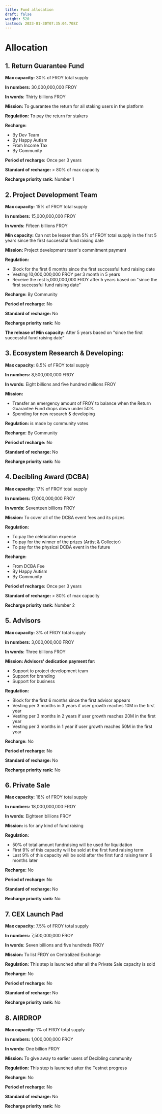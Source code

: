 ```yaml
---
title: Fund allocation
draft: false
weight: 520
lastmod: 2023-01-30T07:35:04.708Z
---
```

# Allocation
## 1. Return Guarantee Fund

**Max capacity:**			30% of FROY total supply

**In numbers:**			30,000,000,000 FROY

**In words:**			Thirty billions FROY

**Mission:**			To guarantee the return for all staking users in the platform

**Regulation:**			To pay the return for stakers

**Recharge:** 		
* By Dev Team
* By Happy Autism
* From Income Tax
* By Community

**Period of recharge:**		Once per 3 years

**Standard of recharge:**		> 80% of max capacity

**Recharge priority rank:**		Number 1

## 2. Project Development Team

**Max capacity:**			15% of FROY total supply

**In numbers:**			15,000,000,000 FROY

**In words:**			Fifteen billions FROY

**Min capacity:**			Can not be lesser than 5% of FROY total supply in the first 5 years since the first successful fund raising date	

**Mission:**			Project development team's commitment payment

**Regulation:**		
* Block for the first 6 months since the first successful fund raising date
* Vesting 10,000,000,000 FROY per 3 month in 5 years
* Receive the rest 5,000,000,000 FROY after 5 years based on "since the first successful fund raising date"

**Recharge:**			By Community

**Period of recharge:**		No

**Standard of recharge:**		No

**Recharge priority rank:**		No

**The release of Min capacity:**	After 5 years based on "since the first successful fund raising date"

## 3. Ecosystem Research & Developing:

**Max capacity:**			8.5% of FROY total supply

**In numbers:**			8,500,000,000 FROY

**In words:**			Eight billions and five hundred millions FROY

**Mission:** 			
* Transfer an emergency amount of FROY to balance when the Return Guarantee Fund drops down under 50%
* Spending for new research & developing

**Regulation:**			is made by community votes

**Recharge:**			By Community	

**Period of recharge:**		No

**Standard of recharge:**		No

**Recharge priority rank:**		No

## 4. Decibling Award (DCBA)

**Max capacity:**			17% of FROY total supply

**In numbers:**			17,000,000,000 FROY

**In words:**			Seventeen billions FROY

**Mission:**			To cover all of the DCBA event fees and its prizes

**Regulation:**			
* To pay the celebration expense
* To pay for the winner of the prizes (Artist & Collector)
* To pay for the physical DCBA event in the future

**Recharge:**			
* From DCBA Fee
* By Happy Autism
* By Community

**Period of recharge:**		Once per 3 years

**Standard of recharge:**		> 80% of max capacity

**Recharge priority rank:**		Number 2

## 5. Advisors

**Max capacity:**			3% of FROY total supply

**In numbers:**			3,000,000,000 FROY

**In words:**			Three billions FROY

**Mission: Advisors' dedication payment for:**
* Support to project development team
* Support for branding
* Support for business

**Regulation:**
* Block for the first 6 months since the first advisor appears
* Vesting per 3 months in 3 years if user growth reaches 10M in the first year	
* Vesting per 3 months in 2 years if user growth reaches 20M in the first year
* Vesting per 3 months in 1 year if user growth reaches 50M in the first year	

**Recharge:**			No

**Period of recharge:**		No

**Standard of recharge:**		No

**Recharge priority rank:**		No

## 6. Private Sale

**Max capacity:**			18% of FROY total supply

**In numbers:**			18,000,000,000 FROY

**In words:**			Eighteen billions FROY

**Mission:**			is for any kind of fund raising

**Regulation:**			
* 50% of total amount fundraising will be used for liquidation
* First 9% of this capacity will be sold at the first fund raising term
* Last 9% of this capacity will be sold after the first fund raising term 9 months later

**Recharge:** No

**Period of recharge:** No

**Standard of recharge:** No

**Recharge priority rank:** No

## 7. CEX Launch Pad

**Max capacity:**			7.5% of FROY total supply

**In numbers:**			7,500,000,000 FROY

**In words:** 			Seven billions and five hundreds FROY

**Mission:**			To list FROY on Centralized Exchange

**Regulation:**		This step is launched	after all the Private Sale capacity is sold

**Recharge:**			No

**Period of recharge:**		No

**Standard of recharge:**		No

**Recharge priority rank:**		No

## 8. AIRDROP 

**Max capacity:**           1% of FROY total supply

**In numbers:**             1,000,000,000 FROY

**In words:**           One billion FROY

**Mission:**            To give away to earlier users of Decibling community

**Regulation:**     This step is launched after the Testnet progress

**Recharge:**   No

**Period of recharge:**         No

**Standard of recharge:**		No

**Recharge priority rank:**		No